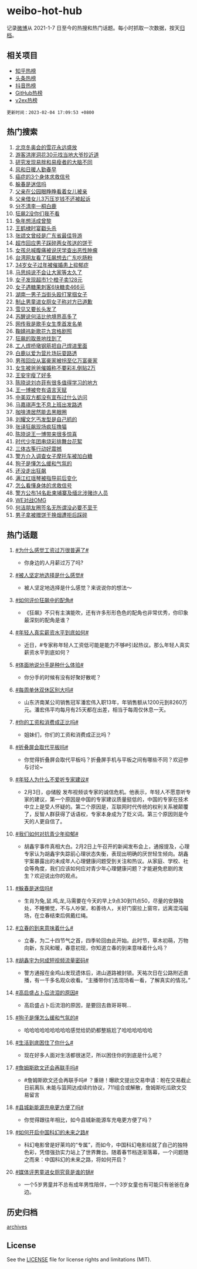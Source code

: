 # weibo-hot-hub

记录[微博](https://www.weibo.com)从 2021-1-7 日至今的热搜和热门话题。每小时抓取一次数据，按天[归档](archives)。

## 相关项目

- [知乎热榜](https://github.com/lonnyzhang423/zhihu-hot-hub)
- [头条热榜](https://github.com/lonnyzhang423/toutiao-hot-hub)
- [抖音热榜](https://github.com/lonnyzhang423/douyin-hot-hub)
- [GitHub热榜](https://github.com/lonnyzhang423/github-hot-hub)
- [v2ex热榜](https://github.com/lonnyzhang423/v2ex-hot-hub)


`更新时间：2023-02-04 17:09:53 +0800`

## 热门搜索

1. [北京冬奥会的雪花永远盛放](https://m.weibo.cn/search?containerid=100103type%3D1%26t%3D10%26q%3D%23%E5%8C%97%E4%BA%AC%E5%86%AC%E5%A5%A5%E4%BC%9A%E7%9A%84%E9%9B%AA%E8%8A%B1%E6%B0%B8%E8%BF%9C%E7%9B%9B%E6%94%BE%23&stream_entry_id=51&isnewpage=1&extparam=seat%3D1%26stream_entry_id%3D51%26dgr%3D0%26c_type%3D51%26pos%3D0%26filter_type%3Drealtimehot%26cate%3D10103%26display_time%3D1675501792%26pre_seqid%3D1675501792965023869208&luicode=10000011&lfid=106003type%253D25%2526t%253D3%2526disable_hot%253D1%2526filter_type%253Drealtimehot)
1. [游客洪崖洞花30元找当地大爷抄近道](https://m.weibo.cn/search?containerid=100103type%3D1%26t%3D10%26q%3D%23%E6%B8%B8%E5%AE%A2%E6%B4%AA%E5%B4%96%E6%B4%9E%E8%8A%B130%E5%85%83%E6%89%BE%E5%BD%93%E5%9C%B0%E5%A4%A7%E7%88%B7%E6%8A%84%E8%BF%91%E9%81%93%23&stream_entry_id=31&isnewpage=1&extparam=seat%3D1%26dgr%3D0%26stream_entry_id%3D31%26realpos%3D1%26filter_type%3Drealtimehot%26q%3D%2523%25E6%25B8%25B8%25E5%25AE%25A2%25E6%25B4%25AA%25E5%25B4%2596%25E6%25B4%259E%25E8%258A%25B130%25E5%2585%2583%25E6%2589%25BE%25E5%25BD%2593%25E5%259C%25B0%25E5%25A4%25A7%25E7%2588%25B7%25E6%258A%2584%25E8%25BF%2591%25E9%2581%2593%2523%26band_rank%3D1%26pos%3D0%26flag%3D2%26c_type%3D31%26lcate%3D5001%26cate%3D5001%26display_time%3D1675501792%26pre_seqid%3D1675501792965023869208&luicode=10000011&lfid=106003type%253D25%2526t%253D3%2526disable_hot%253D1%2526filter_type%253Drealtimehot)
1. [研究发现易胖和易瘦者的大脑不同](https://m.weibo.cn/search?containerid=100103type%3D1%26t%3D10%26q%3D%23%E7%A0%94%E7%A9%B6%E5%8F%91%E7%8E%B0%E6%98%93%E8%83%96%E5%92%8C%E6%98%93%E7%98%A6%E8%80%85%E7%9A%84%E5%A4%A7%E8%84%91%E4%B8%8D%E5%90%8C%23&stream_entry_id=31&isnewpage=1&extparam=seat%3D1%26dgr%3D0%26stream_entry_id%3D31%26realpos%3D2%26filter_type%3Drealtimehot%26q%3D%2523%25E7%25A0%2594%25E7%25A9%25B6%25E5%258F%2591%25E7%258E%25B0%25E6%2598%2593%25E8%2583%2596%25E5%2592%258C%25E6%2598%2593%25E7%2598%25A6%25E8%2580%2585%25E7%259A%2584%25E5%25A4%25A7%25E8%2584%2591%25E4%25B8%258D%25E5%2590%258C%2523%26band_rank%3D2%26pos%3D1%26flag%3D1%26c_type%3D31%26lcate%3D5001%26cate%3D5001%26display_time%3D1675501792%26pre_seqid%3D1675501792965023869208&luicode=10000011&lfid=106003type%253D25%2526t%253D3%2526disable_hot%253D1%2526filter_type%253Drealtimehot)
1. [风和日暖人勤春早](https://m.weibo.cn/search?containerid=100103type%3D1%26t%3D10%26q%3D%23%E9%A3%8E%E5%92%8C%E6%97%A5%E6%9A%96%E4%BA%BA%E5%8B%A4%E6%98%A5%E6%97%A9%23&stream_entry_id=31&isnewpage=1&extparam=seat%3D1%26dgr%3D0%26stream_entry_id%3D31%26realpos%3D3%26filter_type%3Drealtimehot%26q%3D%2523%25E9%25A3%258E%25E5%2592%258C%25E6%2597%25A5%25E6%259A%2596%25E4%25BA%25BA%25E5%258B%25A4%25E6%2598%25A5%25E6%2597%25A9%2523%26band_rank%3D3%26pos%3D2%26flag%3D0%26c_type%3D31%26lcate%3D5001%26cate%3D5001%26display_time%3D1675501792%26pre_seqid%3D1675501792965023869208&luicode=10000011&lfid=106003type%253D25%2526t%253D3%2526disable_hot%253D1%2526filter_type%253Drealtimehot)
1. [癌症的3个身体求救信号](https://m.weibo.cn/search?containerid=100103type%3D1%26t%3D10%26q%3D%23%E7%99%8C%E7%97%87%E7%9A%843%E4%B8%AA%E8%BA%AB%E4%BD%93%E6%B1%82%E6%95%91%E4%BF%A1%E5%8F%B7%23&stream_entry_id=31&isnewpage=1&extparam=seat%3D1%26dgr%3D0%26stream_entry_id%3D31%26realpos%3D4%26filter_type%3Drealtimehot%26q%3D%2523%25E7%2599%258C%25E7%2597%2587%25E7%259A%25843%25E4%25B8%25AA%25E8%25BA%25AB%25E4%25BD%2593%25E6%25B1%2582%25E6%2595%2591%25E4%25BF%25A1%25E5%258F%25B7%2523%26band_rank%3D4%26pos%3D3%26flag%3D2%26c_type%3D31%26lcate%3D5001%26cate%3D5001%26display_time%3D1675501792%26pre_seqid%3D1675501792965023869208&luicode=10000011&lfid=106003type%253D25%2526t%253D3%2526disable_hot%253D1%2526filter_type%253Drealtimehot)
1. [躲春是迷信吗](https://m.weibo.cn/search?containerid=100103type%3D1%26t%3D10%26q%3D%23%E8%BA%B2%E6%98%A5%E6%98%AF%E8%BF%B7%E4%BF%A1%E5%90%97%23&stream_entry_id=31&isnewpage=1&extparam=seat%3D1%26dgr%3D0%26stream_entry_id%3D31%26realpos%3D5%26filter_type%3Drealtimehot%26q%3D%2523%25E8%25BA%25B2%25E6%2598%25A5%25E6%2598%25AF%25E8%25BF%25B7%25E4%25BF%25A1%25E5%2590%2597%2523%26band_rank%3D5%26pos%3D4%26flag%3D16%26c_type%3D31%26lcate%3D5001%26cate%3D5001%26display_time%3D1675501792%26pre_seqid%3D1675501792965023869208&luicode=10000011&lfid=106003type%253D25%2526t%253D3%2526disable_hot%253D1%2526filter_type%253Drealtimehot)
1. [父亲在公园眼睁睁看着女儿被亲](https://m.weibo.cn/search?containerid=100103type%3D1%26t%3D10%26q%3D%23%E7%88%B6%E4%BA%B2%E5%9C%A8%E5%85%AC%E5%9B%AD%E7%9C%BC%E7%9D%81%E7%9D%81%E7%9C%8B%E7%9D%80%E5%A5%B3%E5%84%BF%E8%A2%AB%E4%BA%B2%23&stream_entry_id=31&isnewpage=1&extparam=seat%3D1%26dgr%3D0%26stream_entry_id%3D31%26realpos%3D6%26filter_type%3Drealtimehot%26q%3D%2523%25E7%2588%25B6%25E4%25BA%25B2%25E5%259C%25A8%25E5%2585%25AC%25E5%259B%25AD%25E7%259C%25BC%25E7%259D%2581%25E7%259D%2581%25E7%259C%258B%25E7%259D%2580%25E5%25A5%25B3%25E5%2584%25BF%25E8%25A2%25AB%25E4%25BA%25B2%2523%26band_rank%3D6%26pos%3D5%26flag%3D0%26c_type%3D31%26lcate%3D5001%26cate%3D5001%26display_time%3D1675501792%26pre_seqid%3D1675501792965023869208&luicode=10000011&lfid=106003type%253D25%2526t%253D3%2526disable_hot%253D1%2526filter_type%253Drealtimehot)
1. [父亲借女儿3万压岁钱不还被起诉](https://m.weibo.cn/search?containerid=100103type%3D1%26t%3D10%26q%3D%23%E7%88%B6%E4%BA%B2%E5%80%9F%E5%A5%B3%E5%84%BF3%E4%B8%87%E5%8E%8B%E5%B2%81%E9%92%B1%E4%B8%8D%E8%BF%98%E8%A2%AB%E8%B5%B7%E8%AF%89%23&stream_entry_id=31&isnewpage=1&extparam=seat%3D1%26dgr%3D0%26stream_entry_id%3D31%26realpos%3D7%26filter_type%3Drealtimehot%26q%3D%2523%25E7%2588%25B6%25E4%25BA%25B2%25E5%2580%259F%25E5%25A5%25B3%25E5%2584%25BF3%25E4%25B8%2587%25E5%258E%258B%25E5%25B2%2581%25E9%2592%25B1%25E4%25B8%258D%25E8%25BF%2598%25E8%25A2%25AB%25E8%25B5%25B7%25E8%25AF%2589%2523%26band_rank%3D7%26pos%3D6%26flag%3D0%26c_type%3D31%26lcate%3D5001%26cate%3D5001%26display_time%3D1675501792%26pre_seqid%3D1675501792965023869208&luicode=10000011&lfid=106003type%253D25%2526t%253D3%2526disable_hot%253D1%2526filter_type%253Drealtimehot)
1. [分不清李一桐白鹿](https://m.weibo.cn/search?containerid=100103type%3D1%26t%3D10%26q%3D%23%E5%88%86%E4%B8%8D%E6%B8%85%E6%9D%8E%E4%B8%80%E6%A1%90%E7%99%BD%E9%B9%BF%23&stream_entry_id=31&isnewpage=1&extparam=seat%3D1%26dgr%3D0%26stream_entry_id%3D31%26realpos%3D8%26filter_type%3Drealtimehot%26q%3D%2523%25E5%2588%2586%25E4%25B8%258D%25E6%25B8%2585%25E6%259D%258E%25E4%25B8%2580%25E6%25A1%2590%25E7%2599%25BD%25E9%25B9%25BF%2523%26band_rank%3D8%26pos%3D7%26flag%3D0%26c_type%3D31%26lcate%3D5001%26cate%3D5001%26display_time%3D1675501792%26pre_seqid%3D1675501792965023869208&luicode=10000011&lfid=106003type%253D25%2526t%253D3%2526disable_hot%253D1%2526filter_type%253Drealtimehot)
1. [狂飙2没你们我不看](https://m.weibo.cn/search?containerid=100103type%3D1%26t%3D10%26q%3D%23%E7%8B%82%E9%A3%992%E6%B2%A1%E4%BD%A0%E4%BB%AC%E6%88%91%E4%B8%8D%E7%9C%8B%23&stream_entry_id=31&isnewpage=1&extparam=seat%3D1%26dgr%3D0%26stream_entry_id%3D31%26realpos%3D9%26filter_type%3Drealtimehot%26q%3D%2523%25E7%258B%2582%25E9%25A3%25992%25E6%25B2%25A1%25E4%25BD%25A0%25E4%25BB%25AC%25E6%2588%2591%25E4%25B8%258D%25E7%259C%258B%2523%26band_rank%3D9%26pos%3D8%26flag%3D0%26c_type%3D31%26lcate%3D5001%26cate%3D5001%26display_time%3D1675501792%26pre_seqid%3D1675501792965023869208&luicode=10000011&lfid=106003type%253D25%2526t%253D3%2526disable_hot%253D1%2526filter_type%253Drealtimehot)
1. [兔年想活成曾黎](https://m.weibo.cn/search?containerid=100103type%3D1%26t%3D10%26q%3D%23%E5%85%94%E5%B9%B4%E6%83%B3%E6%B4%BB%E6%88%90%E6%9B%BE%E9%BB%8E%23&stream_entry_id=31&isnewpage=1&extparam=seat%3D1%26dgr%3D0%26stream_entry_id%3D31%26realpos%3D10%26filter_type%3Drealtimehot%26q%3D%2523%25E5%2585%2594%25E5%25B9%25B4%25E6%2583%25B3%25E6%25B4%25BB%25E6%2588%2590%25E6%259B%25BE%25E9%25BB%258E%2523%26band_rank%3D10%26pos%3D9%26flag%3D1%26c_type%3D31%26lcate%3D5001%26cate%3D5001%26display_time%3D1675501792%26pre_seqid%3D1675501792965023869208&luicode=10000011&lfid=106003type%253D25%2526t%253D3%2526disable_hot%253D1%2526filter_type%253Drealtimehot)
1. [王鹤棣时宴戳头杀](https://m.weibo.cn/search?containerid=100103type%3D1%26t%3D10%26q%3D%23%E7%8E%8B%E9%B9%A4%E6%A3%A3%E6%97%B6%E5%AE%B4%E6%88%B3%E5%A4%B4%E6%9D%80%23&stream_entry_id=31&isnewpage=1&extparam=seat%3D1%26dgr%3D0%26stream_entry_id%3D31%26realpos%3D11%26filter_type%3Drealtimehot%26q%3D%2523%25E7%258E%258B%25E9%25B9%25A4%25E6%25A3%25A3%25E6%2597%25B6%25E5%25AE%25B4%25E6%2588%25B3%25E5%25A4%25B4%25E6%259D%2580%2523%26band_rank%3D11%26pos%3D10%26flag%3D1%26c_type%3D31%26lcate%3D5001%26cate%3D5001%26display_time%3D1675501792%26pre_seqid%3D1675501792965023869208&luicode=10000011&lfid=106003type%253D25%2526t%253D3%2526disable_hot%253D1%2526filter_type%253Drealtimehot)
1. [张颂文曾经是广东省最佳导游](https://m.weibo.cn/search?containerid=100103type%3D1%26t%3D10%26q%3D%23%E5%BC%A0%E9%A2%82%E6%96%87%E6%9B%BE%E7%BB%8F%E6%98%AF%E5%B9%BF%E4%B8%9C%E7%9C%81%E6%9C%80%E4%BD%B3%E5%AF%BC%E6%B8%B8%23&stream_entry_id=31&isnewpage=1&extparam=seat%3D1%26dgr%3D0%26stream_entry_id%3D31%26realpos%3D12%26filter_type%3Drealtimehot%26q%3D%2523%25E5%25BC%25A0%25E9%25A2%2582%25E6%2596%2587%25E6%259B%25BE%25E7%25BB%258F%25E6%2598%25AF%25E5%25B9%25BF%25E4%25B8%259C%25E7%259C%2581%25E6%259C%2580%25E4%25BD%25B3%25E5%25AF%25BC%25E6%25B8%25B8%2523%26band_rank%3D12%26pos%3D11%26flag%3D0%26c_type%3D31%26lcate%3D5001%26cate%3D5001%26display_time%3D1675501792%26pre_seqid%3D1675501792965023869208&luicode=10000011&lfid=106003type%253D25%2526t%253D3%2526disable_hot%253D1%2526filter_type%253Drealtimehot)
1. [超市回应男子踩碎两女孩送的饼干](https://m.weibo.cn/search?containerid=100103type%3D1%26t%3D10%26q%3D%23%E8%B6%85%E5%B8%82%E5%9B%9E%E5%BA%94%E7%94%B7%E5%AD%90%E8%B8%A9%E7%A2%8E%E4%B8%A4%E5%A5%B3%E5%AD%A9%E9%80%81%E7%9A%84%E9%A5%BC%E5%B9%B2%23&stream_entry_id=31&isnewpage=1&extparam=seat%3D1%26dgr%3D0%26stream_entry_id%3D31%26realpos%3D13%26filter_type%3Drealtimehot%26q%3D%2523%25E8%25B6%2585%25E5%25B8%2582%25E5%259B%259E%25E5%25BA%2594%25E7%2594%25B7%25E5%25AD%2590%25E8%25B8%25A9%25E7%25A2%258E%25E4%25B8%25A4%25E5%25A5%25B3%25E5%25AD%25A9%25E9%2580%2581%25E7%259A%2584%25E9%25A5%25BC%25E5%25B9%25B2%2523%26band_rank%3D13%26pos%3D12%26flag%3D1%26c_type%3D31%26lcate%3D5001%26cate%3D5001%26display_time%3D1675501792%26pre_seqid%3D1675501792965023869208&luicode=10000011&lfid=106003type%253D25%2526t%253D3%2526disable_hot%253D1%2526filter_type%253Drealtimehot)
1. [女孩总喊腹痛被说厌学查出恶性肿瘤](https://m.weibo.cn/search?containerid=100103type%3D1%26t%3D10%26q%3D%23%E5%A5%B3%E5%AD%A9%E6%80%BB%E5%96%8A%E8%85%B9%E7%97%9B%E8%A2%AB%E8%AF%B4%E5%8E%8C%E5%AD%A6%E6%9F%A5%E5%87%BA%E6%81%B6%E6%80%A7%E8%82%BF%E7%98%A4%23&stream_entry_id=31&isnewpage=1&extparam=seat%3D1%26dgr%3D0%26stream_entry_id%3D31%26realpos%3D14%26filter_type%3Drealtimehot%26q%3D%2523%25E5%25A5%25B3%25E5%25AD%25A9%25E6%2580%25BB%25E5%2596%258A%25E8%2585%25B9%25E7%2597%259B%25E8%25A2%25AB%25E8%25AF%25B4%25E5%258E%258C%25E5%25AD%25A6%25E6%259F%25A5%25E5%2587%25BA%25E6%2581%25B6%25E6%2580%25A7%25E8%2582%25BF%25E7%2598%25A4%2523%26band_rank%3D14%26pos%3D13%26flag%3D0%26c_type%3D31%26lcate%3D5001%26cate%3D5001%26display_time%3D1675501792%26pre_seqid%3D1675501792965023869208&luicode=10000011&lfid=106003type%253D25%2526t%253D3%2526disable_hot%253D1%2526filter_type%253Drealtimehot)
1. [台湾网友看了狂飙想去广东吃肠粉](https://m.weibo.cn/search?containerid=100103type%3D1%26t%3D10%26q%3D%23%E5%8F%B0%E6%B9%BE%E7%BD%91%E5%8F%8B%E7%9C%8B%E4%BA%86%E7%8B%82%E9%A3%99%E6%83%B3%E5%8E%BB%E5%B9%BF%E4%B8%9C%E5%90%83%E8%82%A0%E7%B2%89%23&stream_entry_id=31&isnewpage=1&extparam=seat%3D1%26dgr%3D0%26stream_entry_id%3D31%26realpos%3D15%26filter_type%3Drealtimehot%26q%3D%2523%25E5%258F%25B0%25E6%25B9%25BE%25E7%25BD%2591%25E5%258F%258B%25E7%259C%258B%25E4%25BA%2586%25E7%258B%2582%25E9%25A3%2599%25E6%2583%25B3%25E5%258E%25BB%25E5%25B9%25BF%25E4%25B8%259C%25E5%2590%2583%25E8%2582%25A0%25E7%25B2%2589%2523%26band_rank%3D15%26pos%3D14%26flag%3D0%26c_type%3D31%26lcate%3D5001%26cate%3D5001%26display_time%3D1675501792%26pre_seqid%3D1675501792965023869208&luicode=10000011&lfid=106003type%253D25%2526t%253D3%2526disable_hot%253D1%2526filter_type%253Drealtimehot)
1. [34岁女子过年被催婚患上抑郁症](https://m.weibo.cn/search?containerid=100103type%3D1%26t%3D10%26q%3D%2334%E5%B2%81%E5%A5%B3%E5%AD%90%E8%BF%87%E5%B9%B4%E8%A2%AB%E5%82%AC%E5%A9%9A%E6%82%A3%E4%B8%8A%E6%8A%91%E9%83%81%E7%97%87%23&stream_entry_id=31&isnewpage=1&extparam=seat%3D1%26dgr%3D0%26stream_entry_id%3D31%26realpos%3D16%26filter_type%3Drealtimehot%26q%3D%252334%25E5%25B2%2581%25E5%25A5%25B3%25E5%25AD%2590%25E8%25BF%2587%25E5%25B9%25B4%25E8%25A2%25AB%25E5%2582%25AC%25E5%25A9%259A%25E6%2582%25A3%25E4%25B8%258A%25E6%258A%2591%25E9%2583%2581%25E7%2597%2587%2523%26band_rank%3D16%26pos%3D15%26flag%3D0%26c_type%3D31%26lcate%3D5001%26cate%3D5001%26display_time%3D1675501792%26pre_seqid%3D1675501792965023869208&luicode=10000011&lfid=106003type%253D25%2526t%253D3%2526disable_hot%253D1%2526filter_type%253Drealtimehot)
1. [马思纯说不会让大家等太久了](https://m.weibo.cn/search?containerid=100103type%3D1%26t%3D10%26q%3D%23%E9%A9%AC%E6%80%9D%E7%BA%AF%E8%AF%B4%E4%B8%8D%E4%BC%9A%E8%AE%A9%E5%A4%A7%E5%AE%B6%E7%AD%89%E5%A4%AA%E4%B9%85%E4%BA%86%23&stream_entry_id=31&isnewpage=1&extparam=seat%3D1%26dgr%3D0%26stream_entry_id%3D31%26realpos%3D17%26filter_type%3Drealtimehot%26q%3D%2523%25E9%25A9%25AC%25E6%2580%259D%25E7%25BA%25AF%25E8%25AF%25B4%25E4%25B8%258D%25E4%25BC%259A%25E8%25AE%25A9%25E5%25A4%25A7%25E5%25AE%25B6%25E7%25AD%2589%25E5%25A4%25AA%25E4%25B9%2585%25E4%25BA%2586%2523%26band_rank%3D17%26pos%3D16%26flag%3D0%26c_type%3D31%26lcate%3D5001%26cate%3D5001%26display_time%3D1675501792%26pre_seqid%3D1675501792965023869208&luicode=10000011&lfid=106003type%253D25%2526t%253D3%2526disable_hot%253D1%2526filter_type%253Drealtimehot)
1. [女子发现超市1个橙子卖128元](https://m.weibo.cn/search?containerid=100103type%3D1%26t%3D10%26q%3D%23%E5%A5%B3%E5%AD%90%E5%8F%91%E7%8E%B0%E8%B6%85%E5%B8%821%E4%B8%AA%E6%A9%99%E5%AD%90%E5%8D%96128%E5%85%83%23&stream_entry_id=31&isnewpage=1&extparam=seat%3D1%26dgr%3D0%26stream_entry_id%3D31%26realpos%3D18%26filter_type%3Drealtimehot%26q%3D%2523%25E5%25A5%25B3%25E5%25AD%2590%25E5%258F%2591%25E7%258E%25B0%25E8%25B6%2585%25E5%25B8%25821%25E4%25B8%25AA%25E6%25A9%2599%25E5%25AD%2590%25E5%258D%2596128%25E5%2585%2583%2523%26band_rank%3D18%26pos%3D17%26flag%3D1%26c_type%3D31%26lcate%3D5001%26cate%3D5001%26display_time%3D1675501792%26pre_seqid%3D1675501792965023869208&luicode=10000011&lfid=106003type%253D25%2526t%253D3%2526disable_hot%253D1%2526filter_type%253Drealtimehot)
1. [女子遇糖果刺客6块糖卖466元](https://m.weibo.cn/search?containerid=100103type%3D1%26t%3D10%26q%3D%23%E5%A5%B3%E5%AD%90%E9%81%87%E7%B3%96%E6%9E%9C%E5%88%BA%E5%AE%A26%E5%9D%97%E7%B3%96%E5%8D%96466%E5%85%83%23&stream_entry_id=31&isnewpage=1&extparam=seat%3D1%26dgr%3D0%26stream_entry_id%3D31%26realpos%3D19%26filter_type%3Drealtimehot%26q%3D%2523%25E5%25A5%25B3%25E5%25AD%2590%25E9%2581%2587%25E7%25B3%2596%25E6%259E%259C%25E5%2588%25BA%25E5%25AE%25A26%25E5%259D%2597%25E7%25B3%2596%25E5%258D%2596466%25E5%2585%2583%2523%26band_rank%3D19%26pos%3D18%26flag%3D0%26c_type%3D31%26lcate%3D5001%26cate%3D5001%26display_time%3D1675501792%26pre_seqid%3D1675501792965023869208&luicode=10000011&lfid=106003type%253D25%2526t%253D3%2526disable_hot%253D1%2526filter_type%253Drealtimehot)
1. [湖南一男子当街头殴打掌掴女子](https://m.weibo.cn/search?containerid=100103type%3D1%26t%3D10%26q%3D%23%E6%B9%96%E5%8D%97%E4%B8%80%E7%94%B7%E5%AD%90%E5%BD%93%E8%A1%97%E5%A4%B4%E6%AE%B4%E6%89%93%E6%8E%8C%E6%8E%B4%E5%A5%B3%E5%AD%90%23&stream_entry_id=31&isnewpage=1&extparam=seat%3D1%26dgr%3D0%26stream_entry_id%3D31%26realpos%3D20%26filter_type%3Drealtimehot%26q%3D%2523%25E6%25B9%2596%25E5%258D%2597%25E4%25B8%2580%25E7%2594%25B7%25E5%25AD%2590%25E5%25BD%2593%25E8%25A1%2597%25E5%25A4%25B4%25E6%25AE%25B4%25E6%2589%2593%25E6%258E%258C%25E6%258E%25B4%25E5%25A5%25B3%25E5%25AD%2590%2523%26band_rank%3D20%26pos%3D19%26flag%3D1%26c_type%3D31%26lcate%3D5001%26cate%3D5001%26display_time%3D1675501792%26pre_seqid%3D1675501792965023869208&luicode=10000011&lfid=106003type%253D25%2526t%253D3%2526disable_hot%253D1%2526filter_type%253Drealtimehot)
1. [制止男童进女厕女子称对方已道歉](https://m.weibo.cn/search?containerid=100103type%3D1%26t%3D10%26q%3D%23%E5%88%B6%E6%AD%A2%E7%94%B7%E7%AB%A5%E8%BF%9B%E5%A5%B3%E5%8E%95%E5%A5%B3%E5%AD%90%E7%A7%B0%E5%AF%B9%E6%96%B9%E5%B7%B2%E9%81%93%E6%AD%89%23&stream_entry_id=31&isnewpage=1&extparam=seat%3D1%26dgr%3D0%26stream_entry_id%3D31%26realpos%3D21%26filter_type%3Drealtimehot%26q%3D%2523%25E5%2588%25B6%25E6%25AD%25A2%25E7%2594%25B7%25E7%25AB%25A5%25E8%25BF%259B%25E5%25A5%25B3%25E5%258E%2595%25E5%25A5%25B3%25E5%25AD%2590%25E7%25A7%25B0%25E5%25AF%25B9%25E6%2596%25B9%25E5%25B7%25B2%25E9%2581%2593%25E6%25AD%2589%2523%26band_rank%3D21%26pos%3D20%26flag%3D1%26c_type%3D31%26lcate%3D5001%26cate%3D5001%26display_time%3D1675501792%26pre_seqid%3D1675501792965023869208&luicode=10000011&lfid=106003type%253D25%2526t%253D3%2526disable_hot%253D1%2526filter_type%253Drealtimehot)
1. [雪见又要长头发了](https://m.weibo.cn/search?containerid=100103type%3D1%26t%3D10%26q%3D%23%E9%9B%AA%E8%A7%81%E5%8F%88%E8%A6%81%E9%95%BF%E5%A4%B4%E5%8F%91%E4%BA%86%23&stream_entry_id=31&isnewpage=1&extparam=seat%3D1%26dgr%3D0%26stream_entry_id%3D31%26realpos%3D22%26filter_type%3Drealtimehot%26q%3D%2523%25E9%259B%25AA%25E8%25A7%2581%25E5%258F%2588%25E8%25A6%2581%25E9%2595%25BF%25E5%25A4%25B4%25E5%258F%2591%25E4%25BA%2586%2523%26band_rank%3D22%26pos%3D21%26flag%3D0%26c_type%3D31%26lcate%3D5001%26cate%3D5001%26display_time%3D1675501792%26pre_seqid%3D1675501792965023869208&luicode=10000011&lfid=106003type%253D25%2526t%253D3%2526disable_hot%253D1%2526filter_type%253Drealtimehot)
1. [苏醒说何洁比他境界高多了](https://m.weibo.cn/search?containerid=100103type%3D1%26t%3D10%26q%3D%23%E8%8B%8F%E9%86%92%E8%AF%B4%E4%BD%95%E6%B4%81%E6%AF%94%E4%BB%96%E5%A2%83%E7%95%8C%E9%AB%98%E5%A4%9A%E4%BA%86%23&stream_entry_id=31&isnewpage=1&extparam=seat%3D1%26dgr%3D0%26stream_entry_id%3D31%26realpos%3D23%26filter_type%3Drealtimehot%26q%3D%2523%25E8%258B%258F%25E9%2586%2592%25E8%25AF%25B4%25E4%25BD%2595%25E6%25B4%2581%25E6%25AF%2594%25E4%25BB%2596%25E5%25A2%2583%25E7%2595%258C%25E9%25AB%2598%25E5%25A4%259A%25E4%25BA%2586%2523%26band_rank%3D23%26pos%3D22%26flag%3D0%26c_type%3D31%26lcate%3D5001%26cate%3D5001%26display_time%3D1675501792%26pre_seqid%3D1675501792965023869208&luicode=10000011&lfid=106003type%253D25%2526t%253D3%2526disable_hot%253D1%2526filter_type%253Drealtimehot)
1. [网传我是歌手女生季首发名单](https://m.weibo.cn/search?containerid=100103type%3D1%26t%3D10%26q%3D%23%E7%BD%91%E4%BC%A0%E6%88%91%E6%98%AF%E6%AD%8C%E6%89%8B%E5%A5%B3%E7%94%9F%E5%AD%A3%E9%A6%96%E5%8F%91%E5%90%8D%E5%8D%95%23&stream_entry_id=31&isnewpage=1&extparam=seat%3D1%26dgr%3D0%26stream_entry_id%3D31%26realpos%3D24%26filter_type%3Drealtimehot%26q%3D%2523%25E7%25BD%2591%25E4%25BC%25A0%25E6%2588%2591%25E6%2598%25AF%25E6%25AD%258C%25E6%2589%258B%25E5%25A5%25B3%25E7%2594%259F%25E5%25AD%25A3%25E9%25A6%2596%25E5%258F%2591%25E5%2590%258D%25E5%258D%2595%2523%26band_rank%3D24%26pos%3D23%26flag%3D0%26c_type%3D31%26lcate%3D5001%26cate%3D5001%26display_time%3D1675501792%26pre_seqid%3D1675501792965023869208&luicode=10000011&lfid=106003type%253D25%2526t%253D3%2526disable_hot%253D1%2526filter_type%253Drealtimehot)
1. [鞠婧祎新歌花九宫格剧照](https://m.weibo.cn/search?containerid=100103type%3D1%26t%3D10%26q%3D%23%E9%9E%A0%E5%A9%A7%E7%A5%8E%E6%96%B0%E6%AD%8C%E8%8A%B1%E4%B9%9D%E5%AE%AB%E6%A0%BC%E5%89%A7%E7%85%A7%23&stream_entry_id=31&isnewpage=1&extparam=seat%3D1%26dgr%3D0%26stream_entry_id%3D31%26realpos%3D25%26filter_type%3Drealtimehot%26q%3D%2523%25E9%259E%25A0%25E5%25A9%25A7%25E7%25A5%258E%25E6%2596%25B0%25E6%25AD%258C%25E8%258A%25B1%25E4%25B9%259D%25E5%25AE%25AB%25E6%25A0%25BC%25E5%2589%25A7%25E7%2585%25A7%2523%26band_rank%3D25%26pos%3D24%26flag%3D1%26c_type%3D31%26lcate%3D5001%26cate%3D5001%26display_time%3D1675501792%26pre_seqid%3D1675501792965023869208&luicode=10000011&lfid=106003type%253D25%2526t%253D3%2526disable_hot%253D1%2526filter_type%253Drealtimehot)
1. [狂飙的取景地找到了](https://m.weibo.cn/search?containerid=100103type%3D1%26t%3D10%26q%3D%23%E7%8B%82%E9%A3%99%E7%9A%84%E5%8F%96%E6%99%AF%E5%9C%B0%E6%89%BE%E5%88%B0%E4%BA%86%23&stream_entry_id=31&isnewpage=1&extparam=seat%3D1%26dgr%3D0%26stream_entry_id%3D31%26realpos%3D26%26filter_type%3Drealtimehot%26q%3D%2523%25E7%258B%2582%25E9%25A3%2599%25E7%259A%2584%25E5%258F%2596%25E6%2599%25AF%25E5%259C%25B0%25E6%2589%25BE%25E5%2588%25B0%25E4%25BA%2586%2523%26band_rank%3D26%26pos%3D25%26flag%3D1%26c_type%3D31%26lcate%3D5001%26cate%3D5001%26display_time%3D1675501792%26pre_seqid%3D1675501792965023869208&luicode=10000011&lfid=106003type%253D25%2526t%253D3%2526disable_hot%253D1%2526filter_type%253Drealtimehot)
1. [工人焊桥墩钢筋把自己焊进里面](https://m.weibo.cn/search?containerid=100103type%3D1%26t%3D10%26q%3D%23%E5%B7%A5%E4%BA%BA%E7%84%8A%E6%A1%A5%E5%A2%A9%E9%92%A2%E7%AD%8B%E6%8A%8A%E8%87%AA%E5%B7%B1%E7%84%8A%E8%BF%9B%E9%87%8C%E9%9D%A2%23&stream_entry_id=31&isnewpage=1&extparam=seat%3D1%26dgr%3D0%26stream_entry_id%3D31%26realpos%3D27%26filter_type%3Drealtimehot%26q%3D%2523%25E5%25B7%25A5%25E4%25BA%25BA%25E7%2584%258A%25E6%25A1%25A5%25E5%25A2%25A9%25E9%2592%25A2%25E7%25AD%258B%25E6%258A%258A%25E8%2587%25AA%25E5%25B7%25B1%25E7%2584%258A%25E8%25BF%259B%25E9%2587%258C%25E9%259D%25A2%2523%26band_rank%3D27%26pos%3D26%26flag%3D0%26c_type%3D31%26lcate%3D5001%26cate%3D5001%26display_time%3D1675501792%26pre_seqid%3D1675501792965023869208&luicode=10000011&lfid=106003type%253D25%2526t%253D3%2526disable_hot%253D1%2526filter_type%253Drealtimehot)
1. [白鹿以爱为营片场玩耍路透](https://m.weibo.cn/search?containerid=100103type%3D1%26t%3D10%26q%3D%23%E7%99%BD%E9%B9%BF%E4%BB%A5%E7%88%B1%E4%B8%BA%E8%90%A5%E7%89%87%E5%9C%BA%E7%8E%A9%E8%80%8D%E8%B7%AF%E9%80%8F%23&stream_entry_id=31&isnewpage=1&extparam=seat%3D1%26dgr%3D0%26stream_entry_id%3D31%26realpos%3D28%26filter_type%3Drealtimehot%26q%3D%2523%25E7%2599%25BD%25E9%25B9%25BF%25E4%25BB%25A5%25E7%2588%25B1%25E4%25B8%25BA%25E8%2590%25A5%25E7%2589%2587%25E5%259C%25BA%25E7%258E%25A9%25E8%2580%258D%25E8%25B7%25AF%25E9%2580%258F%2523%26band_rank%3D28%26pos%3D27%26flag%3D1%26c_type%3D31%26lcate%3D5001%26cate%3D5001%26display_time%3D1675501792%26pre_seqid%3D1675501792965023869208&luicode=10000011&lfid=106003type%253D25%2526t%253D3%2526disable_hot%253D1%2526filter_type%253Drealtimehot)
1. [男孩回应从富豪家被拐至亿万富豪家](https://m.weibo.cn/search?containerid=100103type%3D1%26t%3D10%26q%3D%23%E7%94%B7%E5%AD%A9%E5%9B%9E%E5%BA%94%E4%BB%8E%E5%AF%8C%E8%B1%AA%E5%AE%B6%E8%A2%AB%E6%8B%90%E8%87%B3%E4%BA%BF%E4%B8%87%E5%AF%8C%E8%B1%AA%E5%AE%B6%23&stream_entry_id=31&isnewpage=1&extparam=seat%3D1%26dgr%3D0%26stream_entry_id%3D31%26realpos%3D29%26filter_type%3Drealtimehot%26q%3D%2523%25E7%2594%25B7%25E5%25AD%25A9%25E5%259B%259E%25E5%25BA%2594%25E4%25BB%258E%25E5%25AF%258C%25E8%25B1%25AA%25E5%25AE%25B6%25E8%25A2%25AB%25E6%258B%2590%25E8%2587%25B3%25E4%25BA%25BF%25E4%25B8%2587%25E5%25AF%258C%25E8%25B1%25AA%25E5%25AE%25B6%2523%26band_rank%3D29%26pos%3D28%26flag%3D0%26c_type%3D31%26lcate%3D5001%26cate%3D5001%26display_time%3D1675501792%26pre_seqid%3D1675501792965023869208&luicode=10000011&lfid=106003type%253D25%2526t%253D3%2526disable_hot%253D1%2526filter_type%253Drealtimehot)
1. [女生被爸爸催婚称不要彩礼倒贴2万](https://m.weibo.cn/search?containerid=100103type%3D1%26t%3D10%26q%3D%23%E5%A5%B3%E7%94%9F%E8%A2%AB%E7%88%B8%E7%88%B8%E5%82%AC%E5%A9%9A%E7%A7%B0%E4%B8%8D%E8%A6%81%E5%BD%A9%E7%A4%BC%E5%80%92%E8%B4%B42%E4%B8%87%23&stream_entry_id=31&isnewpage=1&extparam=seat%3D1%26dgr%3D0%26stream_entry_id%3D31%26realpos%3D30%26filter_type%3Drealtimehot%26q%3D%2523%25E5%25A5%25B3%25E7%2594%259F%25E8%25A2%25AB%25E7%2588%25B8%25E7%2588%25B8%25E5%2582%25AC%25E5%25A9%259A%25E7%25A7%25B0%25E4%25B8%258D%25E8%25A6%2581%25E5%25BD%25A9%25E7%25A4%25BC%25E5%2580%2592%25E8%25B4%25B42%25E4%25B8%2587%2523%26band_rank%3D30%26pos%3D29%26flag%3D1%26c_type%3D31%26lcate%3D5001%26cate%3D5001%26display_time%3D1675501792%26pre_seqid%3D1675501792965023869208&luicode=10000011&lfid=106003type%253D25%2526t%253D3%2526disable_hot%253D1%2526filter_type%253Drealtimehot)
1. [王安宇瘦了好多](https://m.weibo.cn/search?containerid=100103type%3D1%26t%3D10%26q%3D%23%E7%8E%8B%E5%AE%89%E5%AE%87%E7%98%A6%E4%BA%86%E5%A5%BD%E5%A4%9A%23&stream_entry_id=31&isnewpage=1&extparam=seat%3D1%26dgr%3D0%26stream_entry_id%3D31%26realpos%3D31%26filter_type%3Drealtimehot%26q%3D%2523%25E7%258E%258B%25E5%25AE%2589%25E5%25AE%2587%25E7%2598%25A6%25E4%25BA%2586%25E5%25A5%25BD%25E5%25A4%259A%2523%26band_rank%3D31%26pos%3D30%26flag%3D0%26c_type%3D31%26lcate%3D5001%26cate%3D5001%26display_time%3D1675501792%26pre_seqid%3D1675501792965023869208&luicode=10000011&lfid=106003type%253D25%2526t%253D3%2526disable_hot%253D1%2526filter_type%253Drealtimehot)
1. [陈晓说刘亦菲有很多值得学习的地方](https://m.weibo.cn/search?containerid=100103type%3D1%26t%3D10%26q%3D%23%E9%99%88%E6%99%93%E8%AF%B4%E5%88%98%E4%BA%A6%E8%8F%B2%E6%9C%89%E5%BE%88%E5%A4%9A%E5%80%BC%E5%BE%97%E5%AD%A6%E4%B9%A0%E7%9A%84%E5%9C%B0%E6%96%B9%23&stream_entry_id=31&isnewpage=1&extparam=seat%3D1%26dgr%3D0%26stream_entry_id%3D31%26realpos%3D32%26filter_type%3Drealtimehot%26q%3D%2523%25E9%2599%2588%25E6%2599%2593%25E8%25AF%25B4%25E5%2588%2598%25E4%25BA%25A6%25E8%258F%25B2%25E6%259C%2589%25E5%25BE%2588%25E5%25A4%259A%25E5%2580%25BC%25E5%25BE%2597%25E5%25AD%25A6%25E4%25B9%25A0%25E7%259A%2584%25E5%259C%25B0%25E6%2596%25B9%2523%26band_rank%3D32%26pos%3D31%26flag%3D0%26c_type%3D31%26lcate%3D5001%26cate%3D5001%26display_time%3D1675501792%26pre_seqid%3D1675501792965023869208&luicode=10000011&lfid=106003type%253D25%2526t%253D3%2526disable_hot%253D1%2526filter_type%253Drealtimehot)
1. [王一博被夸有语言天赋](https://m.weibo.cn/search?containerid=100103type%3D1%26t%3D10%26q%3D%23%E7%8E%8B%E4%B8%80%E5%8D%9A%E8%A2%AB%E5%A4%B8%E6%9C%89%E8%AF%AD%E8%A8%80%E5%A4%A9%E8%B5%8B%23&stream_entry_id=31&isnewpage=1&extparam=seat%3D1%26dgr%3D0%26stream_entry_id%3D31%26realpos%3D33%26filter_type%3Drealtimehot%26q%3D%2523%25E7%258E%258B%25E4%25B8%2580%25E5%258D%259A%25E8%25A2%25AB%25E5%25A4%25B8%25E6%259C%2589%25E8%25AF%25AD%25E8%25A8%2580%25E5%25A4%25A9%25E8%25B5%258B%2523%26band_rank%3D33%26pos%3D32%26flag%3D1%26c_type%3D31%26lcate%3D5001%26cate%3D5001%26display_time%3D1675501792%26pre_seqid%3D1675501792965023869208&luicode=10000011&lfid=106003type%253D25%2526t%253D3%2526disable_hot%253D1%2526filter_type%253Drealtimehot)
1. [中美双方都没有宣布过什么访问](https://m.weibo.cn/search?containerid=100103type%3D1%26t%3D10%26q%3D%23%E4%B8%AD%E7%BE%8E%E5%8F%8C%E6%96%B9%E9%83%BD%E6%B2%A1%E6%9C%89%E5%AE%A3%E5%B8%83%E8%BF%87%E4%BB%80%E4%B9%88%E8%AE%BF%E9%97%AE%23&stream_entry_id=31&isnewpage=1&extparam=seat%3D1%26dgr%3D0%26stream_entry_id%3D31%26realpos%3D34%26filter_type%3Drealtimehot%26q%3D%2523%25E4%25B8%25AD%25E7%25BE%258E%25E5%258F%258C%25E6%2596%25B9%25E9%2583%25BD%25E6%25B2%25A1%25E6%259C%2589%25E5%25AE%25A3%25E5%25B8%2583%25E8%25BF%2587%25E4%25BB%2580%25E4%25B9%2588%25E8%25AE%25BF%25E9%2597%25AE%2523%26band_rank%3D34%26pos%3D33%26flag%3D0%26c_type%3D31%26lcate%3D5001%26cate%3D5001%26display_time%3D1675501792%26pre_seqid%3D1675501792965023869208&luicode=10000011&lfid=106003type%253D25%2526t%253D3%2526disable_hot%253D1%2526filter_type%253Drealtimehot)
1. [马嘉祺声生不息上班出发路透](https://m.weibo.cn/search?containerid=100103type%3D1%26t%3D10%26q%3D%23%E9%A9%AC%E5%98%89%E7%A5%BA%E5%A3%B0%E7%94%9F%E4%B8%8D%E6%81%AF%E4%B8%8A%E7%8F%AD%E5%87%BA%E5%8F%91%E8%B7%AF%E9%80%8F%23&stream_entry_id=31&isnewpage=1&extparam=seat%3D1%26dgr%3D0%26stream_entry_id%3D31%26realpos%3D35%26filter_type%3Drealtimehot%26q%3D%2523%25E9%25A9%25AC%25E5%2598%2589%25E7%25A5%25BA%25E5%25A3%25B0%25E7%2594%259F%25E4%25B8%258D%25E6%2581%25AF%25E4%25B8%258A%25E7%258F%25AD%25E5%2587%25BA%25E5%258F%2591%25E8%25B7%25AF%25E9%2580%258F%2523%26band_rank%3D35%26pos%3D34%26flag%3D0%26c_type%3D31%26lcate%3D5001%26cate%3D5001%26display_time%3D1675501792%26pre_seqid%3D1675501792965023869208&luicode=10000011&lfid=106003type%253D25%2526t%253D3%2526disable_hot%253D1%2526filter_type%253Drealtimehot)
1. [咖啡渣居然能去黑眼圈](https://m.weibo.cn/search?containerid=100103type%3D1%26t%3D10%26q%3D%23%E5%92%96%E5%95%A1%E6%B8%A3%E5%B1%85%E7%84%B6%E8%83%BD%E5%8E%BB%E9%BB%91%E7%9C%BC%E5%9C%88%23&stream_entry_id=31&isnewpage=1&extparam=seat%3D1%26dgr%3D0%26stream_entry_id%3D31%26realpos%3D36%26filter_type%3Drealtimehot%26q%3D%2523%25E5%2592%2596%25E5%2595%25A1%25E6%25B8%25A3%25E5%25B1%2585%25E7%2584%25B6%25E8%2583%25BD%25E5%258E%25BB%25E9%25BB%2591%25E7%259C%25BC%25E5%259C%2588%2523%26band_rank%3D36%26pos%3D35%26flag%3D1%26c_type%3D31%26lcate%3D5001%26cate%3D5001%26display_time%3D1675501792%26pre_seqid%3D1675501792965023869208&luicode=10000011&lfid=106003type%253D25%2526t%253D3%2526disable_hot%253D1%2526filter_type%253Drealtimehot)
1. [刘耀文乞丐发型是自己抓的](https://m.weibo.cn/search?containerid=100103type%3D1%26t%3D10%26q%3D%23%E5%88%98%E8%80%80%E6%96%87%E4%B9%9E%E4%B8%90%E5%8F%91%E5%9E%8B%E6%98%AF%E8%87%AA%E5%B7%B1%E6%8A%93%E7%9A%84%23&stream_entry_id=31&isnewpage=1&extparam=seat%3D1%26dgr%3D0%26stream_entry_id%3D31%26realpos%3D37%26filter_type%3Drealtimehot%26q%3D%2523%25E5%2588%2598%25E8%2580%2580%25E6%2596%2587%25E4%25B9%259E%25E4%25B8%2590%25E5%258F%2591%25E5%259E%258B%25E6%2598%25AF%25E8%2587%25AA%25E5%25B7%25B1%25E6%258A%2593%25E7%259A%2584%2523%26band_rank%3D37%26pos%3D36%26flag%3D0%26c_type%3D31%26lcate%3D5001%26cate%3D5001%26display_time%3D1675501792%26pre_seqid%3D1675501792965023869208&luicode=10000011&lfid=106003type%253D25%2526t%253D3%2526disable_hot%253D1%2526filter_type%253Drealtimehot)
1. [张译狂飙现场疯狂撸猫](https://m.weibo.cn/search?containerid=100103type%3D1%26t%3D10%26q%3D%23%E5%BC%A0%E8%AF%91%E7%8B%82%E9%A3%99%E7%8E%B0%E5%9C%BA%E7%96%AF%E7%8B%82%E6%92%B8%E7%8C%AB%23&stream_entry_id=31&isnewpage=1&extparam=seat%3D1%26dgr%3D0%26stream_entry_id%3D31%26realpos%3D38%26filter_type%3Drealtimehot%26q%3D%2523%25E5%25BC%25A0%25E8%25AF%2591%25E7%258B%2582%25E9%25A3%2599%25E7%258E%25B0%25E5%259C%25BA%25E7%2596%25AF%25E7%258B%2582%25E6%2592%25B8%25E7%258C%25AB%2523%26band_rank%3D38%26pos%3D37%26flag%3D0%26c_type%3D31%26lcate%3D5001%26cate%3D5001%26display_time%3D1675501792%26pre_seqid%3D1675501792965023869208&luicode=10000011&lfid=106003type%253D25%2526t%253D3%2526disable_hot%253D1%2526filter_type%253Drealtimehot)
1. [陈晓说王一博带来很多惊喜](https://m.weibo.cn/search?containerid=100103type%3D1%26t%3D10%26q%3D%23%E9%99%88%E6%99%93%E8%AF%B4%E7%8E%8B%E4%B8%80%E5%8D%9A%E5%B8%A6%E6%9D%A5%E5%BE%88%E5%A4%9A%E6%83%8A%E5%96%9C%23&stream_entry_id=31&isnewpage=1&extparam=seat%3D1%26dgr%3D0%26stream_entry_id%3D31%26realpos%3D39%26filter_type%3Drealtimehot%26q%3D%2523%25E9%2599%2588%25E6%2599%2593%25E8%25AF%25B4%25E7%258E%258B%25E4%25B8%2580%25E5%258D%259A%25E5%25B8%25A6%25E6%259D%25A5%25E5%25BE%2588%25E5%25A4%259A%25E6%2583%258A%25E5%2596%259C%2523%26band_rank%3D39%26pos%3D38%26flag%3D0%26c_type%3D31%26lcate%3D5001%26cate%3D5001%26display_time%3D1675501792%26pre_seqid%3D1675501792965023869208&luicode=10000011&lfid=106003type%253D25%2526t%253D3%2526disable_hot%253D1%2526filter_type%253Drealtimehot)
1. [时代少年团串烧彩排舞台花絮](https://m.weibo.cn/search?containerid=100103type%3D1%26t%3D10%26q%3D%23%E6%97%B6%E4%BB%A3%E5%B0%91%E5%B9%B4%E5%9B%A2%E4%B8%B2%E7%83%A7%E5%BD%A9%E6%8E%92%E8%88%9E%E5%8F%B0%E8%8A%B1%E7%B5%AE%23&stream_entry_id=31&isnewpage=1&extparam=seat%3D1%26dgr%3D0%26stream_entry_id%3D31%26realpos%3D40%26filter_type%3Drealtimehot%26q%3D%2523%25E6%2597%25B6%25E4%25BB%25A3%25E5%25B0%2591%25E5%25B9%25B4%25E5%259B%25A2%25E4%25B8%25B2%25E7%2583%25A7%25E5%25BD%25A9%25E6%258E%2592%25E8%2588%259E%25E5%258F%25B0%25E8%258A%25B1%25E7%25B5%25AE%2523%26band_rank%3D40%26pos%3D39%26flag%3D1%26c_type%3D31%26lcate%3D5001%26cate%3D5001%26display_time%3D1675501792%26pre_seqid%3D1675501792965023869208&luicode=10000011&lfid=106003type%253D25%2526t%253D3%2526disable_hot%253D1%2526filter_type%253Drealtimehot)
1. [三体古筝行动好震撼](https://m.weibo.cn/search?containerid=100103type%3D1%26t%3D10%26q%3D%23%E4%B8%89%E4%BD%93%E5%8F%A4%E7%AD%9D%E8%A1%8C%E5%8A%A8%E5%A5%BD%E9%9C%87%E6%92%BC%23&stream_entry_id=31&isnewpage=1&extparam=seat%3D1%26dgr%3D0%26stream_entry_id%3D31%26realpos%3D41%26filter_type%3Drealtimehot%26q%3D%2523%25E4%25B8%2589%25E4%25BD%2593%25E5%258F%25A4%25E7%25AD%259D%25E8%25A1%258C%25E5%258A%25A8%25E5%25A5%25BD%25E9%259C%2587%25E6%2592%25BC%2523%26band_rank%3D41%26pos%3D40%26flag%3D0%26c_type%3D31%26lcate%3D5001%26cate%3D5001%26display_time%3D1675501792%26pre_seqid%3D1675501792965023869208&luicode=10000011&lfid=106003type%253D25%2526t%253D3%2526disable_hot%253D1%2526filter_type%253Drealtimehot)
1. [警方介入调查女子摩托车被加白糖](https://m.weibo.cn/search?containerid=100103type%3D1%26t%3D10%26q%3D%23%E8%AD%A6%E6%96%B9%E4%BB%8B%E5%85%A5%E8%B0%83%E6%9F%A5%E5%A5%B3%E5%AD%90%E6%91%A9%E6%89%98%E8%BD%A6%E8%A2%AB%E5%8A%A0%E7%99%BD%E7%B3%96%23&stream_entry_id=31&isnewpage=1&extparam=seat%3D1%26dgr%3D0%26stream_entry_id%3D31%26realpos%3D42%26filter_type%3Drealtimehot%26q%3D%2523%25E8%25AD%25A6%25E6%2596%25B9%25E4%25BB%258B%25E5%2585%25A5%25E8%25B0%2583%25E6%259F%25A5%25E5%25A5%25B3%25E5%25AD%2590%25E6%2591%25A9%25E6%2589%2598%25E8%25BD%25A6%25E8%25A2%25AB%25E5%258A%25A0%25E7%2599%25BD%25E7%25B3%2596%2523%26band_rank%3D42%26pos%3D41%26flag%3D0%26c_type%3D31%26lcate%3D5001%26cate%3D5001%26display_time%3D1675501792%26pre_seqid%3D1675501792965023869208&luicode=10000011&lfid=106003type%253D25%2526t%253D3%2526disable_hot%253D1%2526filter_type%253Drealtimehot)
1. [狗子是懂怎么缓和气氛的](https://m.weibo.cn/search?containerid=100103type%3D1%26t%3D10%26q%3D%23%E7%8B%97%E5%AD%90%E6%98%AF%E6%87%82%E6%80%8E%E4%B9%88%E7%BC%93%E5%92%8C%E6%B0%94%E6%B0%9B%E7%9A%84%23&stream_entry_id=31&isnewpage=1&extparam=seat%3D1%26dgr%3D0%26stream_entry_id%3D31%26realpos%3D43%26filter_type%3Drealtimehot%26q%3D%2523%25E7%258B%2597%25E5%25AD%2590%25E6%2598%25AF%25E6%2587%2582%25E6%2580%258E%25E4%25B9%2588%25E7%25BC%2593%25E5%2592%258C%25E6%25B0%2594%25E6%25B0%259B%25E7%259A%2584%2523%26band_rank%3D43%26pos%3D42%26flag%3D0%26c_type%3D31%26lcate%3D5001%26cate%3D5001%26display_time%3D1675501792%26pre_seqid%3D1675501792965023869208&luicode=10000011&lfid=106003type%253D25%2526t%253D3%2526disable_hot%253D1%2526filter_type%253Drealtimehot)
1. [还没走出狂飙](https://m.weibo.cn/search?containerid=100103type%3D1%26t%3D10%26q%3D%23%E8%BF%98%E6%B2%A1%E8%B5%B0%E5%87%BA%E7%8B%82%E9%A3%99%23&stream_entry_id=31&isnewpage=1&extparam=seat%3D1%26dgr%3D0%26stream_entry_id%3D31%26realpos%3D44%26filter_type%3Drealtimehot%26q%3D%2523%25E8%25BF%2598%25E6%25B2%25A1%25E8%25B5%25B0%25E5%2587%25BA%25E7%258B%2582%25E9%25A3%2599%2523%26band_rank%3D44%26pos%3D43%26flag%3D1%26c_type%3D31%26lcate%3D5001%26cate%3D5001%26display_time%3D1675501792%26pre_seqid%3D1675501792965023869208&luicode=10000011&lfid=106003type%253D25%2526t%253D3%2526disable_hot%253D1%2526filter_type%253Drealtimehot)
1. [满江红瑶琴被指导前后变化](https://m.weibo.cn/search?containerid=100103type%3D1%26t%3D10%26q%3D%23%E6%BB%A1%E6%B1%9F%E7%BA%A2%E7%91%B6%E7%90%B4%E8%A2%AB%E6%8C%87%E5%AF%BC%E5%89%8D%E5%90%8E%E5%8F%98%E5%8C%96%23&stream_entry_id=31&isnewpage=1&extparam=seat%3D1%26dgr%3D0%26stream_entry_id%3D31%26realpos%3D45%26filter_type%3Drealtimehot%26q%3D%2523%25E6%25BB%25A1%25E6%25B1%259F%25E7%25BA%25A2%25E7%2591%25B6%25E7%2590%25B4%25E8%25A2%25AB%25E6%258C%2587%25E5%25AF%25BC%25E5%2589%258D%25E5%2590%258E%25E5%258F%2598%25E5%258C%2596%2523%26band_rank%3D45%26pos%3D44%26flag%3D0%26c_type%3D31%26lcate%3D5001%26cate%3D5001%26display_time%3D1675501792%26pre_seqid%3D1675501792965023869208&luicode=10000011&lfid=106003type%253D25%2526t%253D3%2526disable_hot%253D1%2526filter_type%253Drealtimehot)
1. [怎么看懂身体的求救信号](https://m.weibo.cn/search?containerid=100103type%3D1%26t%3D10%26q%3D%23%E6%80%8E%E4%B9%88%E7%9C%8B%E6%87%82%E8%BA%AB%E4%BD%93%E7%9A%84%E6%B1%82%E6%95%91%E4%BF%A1%E5%8F%B7%23&stream_entry_id=31&isnewpage=1&extparam=seat%3D1%26dgr%3D0%26stream_entry_id%3D31%26realpos%3D46%26filter_type%3Drealtimehot%26q%3D%2523%25E6%2580%258E%25E4%25B9%2588%25E7%259C%258B%25E6%2587%2582%25E8%25BA%25AB%25E4%25BD%2593%25E7%259A%2584%25E6%25B1%2582%25E6%2595%2591%25E4%25BF%25A1%25E5%258F%25B7%2523%26band_rank%3D46%26pos%3D45%26flag%3D1%26c_type%3D31%26lcate%3D5001%26cate%3D5001%26display_time%3D1675501792%26pre_seqid%3D1675501792965023869208&luicode=10000011&lfid=106003type%253D25%2526t%253D3%2526disable_hot%253D1%2526filter_type%253Drealtimehot)
1. [警方公布14名赴柬埔寨及缅北涉赌诈人员](https://m.weibo.cn/search?containerid=100103type%3D1%26t%3D10%26q%3D%23%E8%AD%A6%E6%96%B9%E5%85%AC%E5%B8%8314%E5%90%8D%E8%B5%B4%E6%9F%AC%E5%9F%94%E5%AF%A8%E5%8F%8A%E7%BC%85%E5%8C%97%E6%B6%89%E8%B5%8C%E8%AF%88%E4%BA%BA%E5%91%98%23&stream_entry_id=31&isnewpage=1&extparam=seat%3D1%26dgr%3D0%26stream_entry_id%3D31%26realpos%3D47%26filter_type%3Drealtimehot%26q%3D%2523%25E8%25AD%25A6%25E6%2596%25B9%25E5%2585%25AC%25E5%25B8%258314%25E5%2590%258D%25E8%25B5%25B4%25E6%259F%25AC%25E5%259F%2594%25E5%25AF%25A8%25E5%258F%258A%25E7%25BC%2585%25E5%258C%2597%25E6%25B6%2589%25E8%25B5%258C%25E8%25AF%2588%25E4%25BA%25BA%25E5%2591%2598%2523%26band_rank%3D47%26pos%3D46%26flag%3D0%26c_type%3D31%26lcate%3D5001%26cate%3D5001%26display_time%3D1675501792%26pre_seqid%3D1675501792965023869208&luicode=10000011&lfid=106003type%253D25%2526t%253D3%2526disable_hot%253D1%2526filter_type%253Drealtimehot)
1. [WE对战OMG](https://m.weibo.cn/search?containerid=100103type%3D1%26t%3D10%26q%3D%23WE%E5%AF%B9%E6%88%98OMG%23&stream_entry_id=31&isnewpage=1&extparam=seat%3D1%26dgr%3D0%26stream_entry_id%3D31%26realpos%3D48%26filter_type%3Drealtimehot%26q%3D%2523WE%25E5%25AF%25B9%25E6%2588%2598OMG%2523%26band_rank%3D48%26pos%3D47%26flag%3D1%26c_type%3D31%26lcate%3D5001%26cate%3D5001%26display_time%3D1675501792%26pre_seqid%3D1675501792965023869208&luicode=10000011&lfid=106003type%253D25%2526t%253D3%2526disable_hot%253D1%2526filter_type%253Drealtimehot)
1. [何洁朋友圈签名无所谓没必要不至于](https://m.weibo.cn/search?containerid=100103type%3D1%26t%3D10%26q%3D%23%E4%BD%95%E6%B4%81%E6%9C%8B%E5%8F%8B%E5%9C%88%E7%AD%BE%E5%90%8D%E6%97%A0%E6%89%80%E8%B0%93%E6%B2%A1%E5%BF%85%E8%A6%81%E4%B8%8D%E8%87%B3%E4%BA%8E%23&stream_entry_id=31&isnewpage=1&extparam=seat%3D1%26dgr%3D0%26stream_entry_id%3D31%26realpos%3D49%26filter_type%3Drealtimehot%26q%3D%2523%25E4%25BD%2595%25E6%25B4%2581%25E6%259C%258B%25E5%258F%258B%25E5%259C%2588%25E7%25AD%25BE%25E5%2590%258D%25E6%2597%25A0%25E6%2589%2580%25E8%25B0%2593%25E6%25B2%25A1%25E5%25BF%2585%25E8%25A6%2581%25E4%25B8%258D%25E8%2587%25B3%25E4%25BA%258E%2523%26band_rank%3D49%26pos%3D48%26flag%3D0%26c_type%3D31%26lcate%3D5001%26cate%3D5001%26display_time%3D1675501792%26pre_seqid%3D1675501792965023869208&luicode=10000011&lfid=106003type%253D25%2526t%253D3%2526disable_hot%253D1%2526filter_type%253Drealtimehot)
1. [男子拿被赠饼干换烟遭拒后踩碎](https://m.weibo.cn/search?containerid=100103type%3D1%26t%3D10%26q%3D%23%E7%94%B7%E5%AD%90%E6%8B%BF%E8%A2%AB%E8%B5%A0%E9%A5%BC%E5%B9%B2%E6%8D%A2%E7%83%9F%E9%81%AD%E6%8B%92%E5%90%8E%E8%B8%A9%E7%A2%8E%23&stream_entry_id=31&isnewpage=1&extparam=seat%3D1%26dgr%3D0%26stream_entry_id%3D31%26realpos%3D50%26filter_type%3Drealtimehot%26q%3D%2523%25E7%2594%25B7%25E5%25AD%2590%25E6%258B%25BF%25E8%25A2%25AB%25E8%25B5%25A0%25E9%25A5%25BC%25E5%25B9%25B2%25E6%258D%25A2%25E7%2583%259F%25E9%2581%25AD%25E6%258B%2592%25E5%2590%258E%25E8%25B8%25A9%25E7%25A2%258E%2523%26band_rank%3D50%26pos%3D49%26flag%3D0%26c_type%3D31%26lcate%3D5001%26cate%3D5001%26display_time%3D1675501792%26pre_seqid%3D1675501792965023869208&luicode=10000011&lfid=106003type%253D25%2526t%253D3%2526disable_hot%253D1%2526filter_type%253Drealtimehot)

## 热门话题

1. [#为什么感觉工资过万很普遍了#](https://m.weibo.cn/search?containerid=231522type%3D1%26t%3D10%26q%3D%23%E4%B8%BA%E4%BB%80%E4%B9%88%E6%84%9F%E8%A7%89%E5%B7%A5%E8%B5%84%E8%BF%87%E4%B8%87%E5%BE%88%E6%99%AE%E9%81%8D%E4%BA%86%23&stream_entry_id=128&isnewpage=1&extparam=seat%3D1%26pos%3D1-0-0%26unitid%3D1675434816113%26c_type%3D128%26lcate%3D5004%26dgr%3D0%26cate%3D5004%26display_time%3D1675501793%26pre_seqid%3D1675501793833016485149&luicode=10000011&lfid=231648_-_4)
    - 你身边的人月薪过万了吗?

1. [#被人坚定地选择是什么感觉#](https://m.weibo.cn/search?containerid=231522type%3D1%26t%3D10%26q%3D%23%E8%A2%AB%E4%BA%BA%E5%9D%9A%E5%AE%9A%E5%9C%B0%E9%80%89%E6%8B%A9%E6%98%AF%E4%BB%80%E4%B9%88%E6%84%9F%E8%A7%89%23&stream_entry_id=128&isnewpage=1&extparam=seat%3D1%26pos%3D1-0-1%26unitid%3D1675468944163%26c_type%3D128%26lcate%3D5004%26dgr%3D0%26cate%3D5004%26display_time%3D1675501793%26pre_seqid%3D1675501793833016485149&luicode=10000011&lfid=231648_-_4)
    - 被人坚定地选择是什么感觉？来说说你的想法～

1. [#如何评价狂飙中的配角#](https://m.weibo.cn/search?containerid=231522type%3D1%26t%3D10%26q%3D%23%E5%A6%82%E4%BD%95%E8%AF%84%E4%BB%B7%E7%8B%82%E9%A3%99%E4%B8%AD%E7%9A%84%E9%85%8D%E8%A7%92%23&stream_entry_id=128&isnewpage=1&extparam=seat%3D1%26pos%3D1-0-2%26unitid%3D1675404170858%26c_type%3D128%26lcate%3D5004%26dgr%3D0%26cate%3D5004%26display_time%3D1675501793%26pre_seqid%3D1675501793833016485149&luicode=10000011&lfid=231648_-_4)
    - 《狂飙》不只有主演能吹，还有许多形形色色的配角也非常优秀，你印象最深刻的配角是谁？

1. [#年轻人真实薪资水平到底如何#](https://m.weibo.cn/search?containerid=231522type%3D1%26t%3D10%26q%3D%23%E5%B9%B4%E8%BD%BB%E4%BA%BA%E7%9C%9F%E5%AE%9E%E8%96%AA%E8%B5%84%E6%B0%B4%E5%B9%B3%E5%88%B0%E5%BA%95%E5%A6%82%E4%BD%95%23&stream_entry_id=128&isnewpage=1&extparam=seat%3D1%26pos%3D1-0-3%26unitid%3D1675395167453%26c_type%3D128%26lcate%3D5004%26dgr%3D0%26cate%3D5004%26display_time%3D1675501793%26pre_seqid%3D1675501793833016485149&luicode=10000011&lfid=231648_-_4)
    - 近日，#专家称年轻人工资低可能是能力不够#引起热议。那么年轻人真实薪资水平到底如何？

1. [#体面地说分手是种什么体验#](https://m.weibo.cn/search?containerid=231522type%3D1%26t%3D10%26q%3D%23%E4%BD%93%E9%9D%A2%E5%9C%B0%E8%AF%B4%E5%88%86%E6%89%8B%E6%98%AF%E7%A7%8D%E4%BB%80%E4%B9%88%E4%BD%93%E9%AA%8C%23&stream_entry_id=128&isnewpage=1&extparam=seat%3D1%26pos%3D1-0-4%26unitid%3D1675330655084%26c_type%3D128%26lcate%3D5004%26dgr%3D0%26cate%3D5004%26display_time%3D1675501793%26pre_seqid%3D1675501793833016485149&luicode=10000011&lfid=231648_-_4)
    - 你分手的时候有没有好聚好散呢？

1. [#每周单休双休区别大吗#](https://m.weibo.cn/search?containerid=231522type%3D1%26t%3D10%26q%3D%23%E6%AF%8F%E5%91%A8%E5%8D%95%E4%BC%91%E5%8F%8C%E4%BC%91%E5%8C%BA%E5%88%AB%E5%A4%A7%E5%90%97%23&stream_entry_id=128&isnewpage=1&extparam=seat%3D1%26pos%3D1-0-5%26unitid%3D1675414989332%26c_type%3D128%26lcate%3D5004%26dgr%3D0%26cate%3D5004%26display_time%3D1675501793%26pre_seqid%3D1675501793833016485149&luicode=10000011&lfid=231648_-_4)
    - 山东济南某公司销售冠军潘宏伟入职13年，年销售额从1200元到8260万元。潘宏伟平均每月有25天都在出差，相当于每周仅休息一天。

1. [#你的工资和消费成正比吗#](https://m.weibo.cn/search?containerid=231522type%3D1%26t%3D10%26q%3D%23%E4%BD%A0%E7%9A%84%E5%B7%A5%E8%B5%84%E5%92%8C%E6%B6%88%E8%B4%B9%E6%88%90%E6%AD%A3%E6%AF%94%E5%90%97%23&stream_entry_id=128&isnewpage=1&extparam=seat%3D1%26pos%3D1-0-6%26unitid%3D1675408671920%26c_type%3D128%26lcate%3D5004%26dgr%3D0%26cate%3D5004%26display_time%3D1675501793%26pre_seqid%3D1675501793833016485149&luicode=10000011&lfid=231648_-_4)
    - 姐妹们，你们的工资和消费成正比吗？

1. [#折叠屏会取代平板吗#](https://m.weibo.cn/search?containerid=231522type%3D1%26t%3D10%26q%3D%23%E6%8A%98%E5%8F%A0%E5%B1%8F%E4%BC%9A%E5%8F%96%E4%BB%A3%E5%B9%B3%E6%9D%BF%E5%90%97%23&stream_entry_id=128&isnewpage=1&extparam=seat%3D1%26pos%3D1-0-7%26unitid%3D1675399973079%26c_type%3D128%26lcate%3D5004%26dgr%3D0%26cate%3D5004%26display_time%3D1675501793%26pre_seqid%3D1675501793833016485149&luicode=10000011&lfid=231648_-_4)
    - 你觉得折叠屏会取代平板吗？折叠屏手机与平板之间有哪些不同？欢迎参与讨论~

1. [#年轻人为什么不爱听专家建议#](https://m.weibo.cn/search?containerid=231522type%3D1%26t%3D10%26q%3D%23%E5%B9%B4%E8%BD%BB%E4%BA%BA%E4%B8%BA%E4%BB%80%E4%B9%88%E4%B8%8D%E7%88%B1%E5%90%AC%E4%B8%93%E5%AE%B6%E5%BB%BA%E8%AE%AE%23&stream_entry_id=128&isnewpage=1&extparam=seat%3D1%26pos%3D1-0-8%26unitid%3D1675385832295%26c_type%3D128%26lcate%3D5004%26dgr%3D0%26cate%3D5004%26display_time%3D1675501793%26pre_seqid%3D1675501793833016485149&luicode=10000011&lfid=231648_-_4)
    - 2月3日，@储殷 发布视频谈专家的诚信危机。他表示，年轻人不愿意听专家的建议，第一个原因是中国的专家建议质量挺低的，中国的专家在技术中立上是受人怀疑的。第二个原因是，互联网时代传统的权利关系被颠覆了，反智人群获得了话语权，专家本身成为了贬义词。第三个原因则是今天的人更自信了。

1. [#我们如何对抗青少年抑郁#](https://m.weibo.cn/search?containerid=231522type%3D1%26t%3D10%26q%3D%23%E6%88%91%E4%BB%AC%E5%A6%82%E4%BD%95%E5%AF%B9%E6%8A%97%E9%9D%92%E5%B0%91%E5%B9%B4%E6%8A%91%E9%83%81%23&stream_entry_id=128&isnewpage=1&extparam=seat%3D1%26pos%3D1-0-9%26unitid%3D1675335747424%26c_type%3D128%26lcate%3D5004%26dgr%3D0%26cate%3D5004%26display_time%3D1675501793%26pre_seqid%3D1675501793833016485149&luicode=10000011&lfid=231648_-_4)
    - 胡鑫宇事件真相大白。2月2日上午召开的新闻发布会上，通报提及，心理专家认为胡鑫宇失踪前心理状态失衡，表现出明确的厌世轻生倾向。胡鑫宇案暴露出的未成年人心理健康问题受到关注和热议。从家庭、学校、社会等角度，我们应该如何应对青少年心理健康问题？才能避免悲剧的发生？欢迎说出你的观点。

1. [#躲春是迷信吗#](https://m.weibo.cn/search?containerid=231522type%3D1%26t%3D10%26q%3D%23%E8%BA%B2%E6%98%A5%E6%98%AF%E8%BF%B7%E4%BF%A1%E5%90%97%23&stream_entry_id=128&isnewpage=1&extparam=seat%3D1%26pos%3D1-0-10%26unitid%3D1675486656754%26c_type%3D128%26lcate%3D5004%26dgr%3D0%26cate%3D5004%26display_time%3D1675501793%26pre_seqid%3D1675501793833016485149&luicode=10000011&lfid=231648_-_4)
    - 生肖为兔,鼠.鸡,龙,马需要在今天的早上9点30到11点50，尽量的安静独处，不睡懒觉，不与人吵架，和善待人，关好门窗拉上窗帘，远离混沌磁场，在立春结束后佩戴红绳。

1. [#立春的到来意味着什么#](https://m.weibo.cn/search?containerid=231522type%3D1%26t%3D10%26q%3D%23%E7%AB%8B%E6%98%A5%E7%9A%84%E5%88%B0%E6%9D%A5%E6%84%8F%E5%91%B3%E7%9D%80%E4%BB%80%E4%B9%88%23&stream_entry_id=128&isnewpage=1&extparam=seat%3D1%26pos%3D1-0-11%26unitid%3D1675467160256%26c_type%3D128%26lcate%3D5004%26dgr%3D0%26cate%3D5004%26display_time%3D1675501793%26pre_seqid%3D1675501793833016485149&luicode=10000011&lfid=231648_-_4)
    - 立春，为二十四节气之首，四季轮回由此开始。此时节，草木初萌，万物向新，东风和暖，春意初现，你知道立春的到来意味着什么吗？

1. [#胡鑫宇为何成短视频流量密码#](https://m.weibo.cn/search?containerid=231522type%3D1%26t%3D10%26q%3D%23%E8%83%A1%E9%91%AB%E5%AE%87%E4%B8%BA%E4%BD%95%E6%88%90%E7%9F%AD%E8%A7%86%E9%A2%91%E6%B5%81%E9%87%8F%E5%AF%86%E7%A0%81%23&stream_entry_id=128&isnewpage=1&extparam=seat%3D1%26pos%3D1-0-12%26unitid%3D1675436016063%26c_type%3D128%26lcate%3D5004%26dgr%3D0%26cate%3D5004%26display_time%3D1675501793%26pre_seqid%3D1675501793833016485149&luicode=10000011&lfid=231648_-_4)
    - 警方通报在金鸡山发现遗体后，进山道路被封锁。天祐次日在公路附近直播，有一千多名观众收看。“主播带你们去现场看一看，了解真实的情况。”

1. [#高启盛占卜后流泪的原因#](https://m.weibo.cn/search?containerid=231522type%3D1%26t%3D10%26q%3D%23%E9%AB%98%E5%90%AF%E7%9B%9B%E5%8D%A0%E5%8D%9C%E5%90%8E%E6%B5%81%E6%B3%AA%E7%9A%84%E5%8E%9F%E5%9B%A0%23&stream_entry_id=128&isnewpage=1&extparam=seat%3D1%26pos%3D1-0-13%26unitid%3D1675393359812%26c_type%3D128%26lcate%3D5004%26dgr%3D0%26cate%3D5004%26display_time%3D1675501793%26pre_seqid%3D1675501793833016485149&luicode=10000011&lfid=231648_-_4)
    - 高启盛占卜后流泪的原因，是要回去救哥哥啊…

1. [#狗子是懂怎么缓和气氛的#](https://m.weibo.cn/search?containerid=231522type%3D1%26t%3D10%26q%3D%23%E7%8B%97%E5%AD%90%E6%98%AF%E6%87%82%E6%80%8E%E4%B9%88%E7%BC%93%E5%92%8C%E6%B0%94%E6%B0%9B%E7%9A%84%23&stream_entry_id=128&isnewpage=1&extparam=seat%3D1%26pos%3D1-0-14%26unitid%3D1675489373371%26c_type%3D128%26lcate%3D5004%26dgr%3D0%26cate%3D5004%26display_time%3D1675501793%26pre_seqid%3D1675501793833016485149&luicode=10000011&lfid=231648_-_4)
    - 哈哈哈哈哈哈哈哈哈感觉给奶奶都整尴尬了哈哈哈哈哈哈

1. [#生活到底困住了你什么#](https://m.weibo.cn/search?containerid=231522type%3D1%26t%3D10%26q%3D%23%E7%94%9F%E6%B4%BB%E5%88%B0%E5%BA%95%E5%9B%B0%E4%BD%8F%E4%BA%86%E4%BD%A0%E4%BB%80%E4%B9%88%23&stream_entry_id=128&isnewpage=1&extparam=seat%3D1%26pos%3D1-0-15%26unitid%3D1675417675057%26c_type%3D128%26lcate%3D5004%26dgr%3D0%26cate%3D5004%26display_time%3D1675501793%26pre_seqid%3D1675501793833016485149&luicode=10000011&lfid=231648_-_4)
    - 现在好多人面对生活都很迷茫，所以困住你的到底是什么呢？

1. [#詹姆斯欧文还会再联手吗#](https://m.weibo.cn/search?containerid=231522type%3D1%26t%3D10%26q%3D%23%E8%A9%B9%E5%A7%86%E6%96%AF%E6%AC%A7%E6%96%87%E8%BF%98%E4%BC%9A%E5%86%8D%E8%81%94%E6%89%8B%E5%90%97%23&stream_entry_id=128&isnewpage=1&extparam=seat%3D1%26pos%3D1-0-16%26unitid%3D1675477367495%26c_type%3D128%26lcate%3D5004%26dgr%3D0%26cate%3D5004%26display_time%3D1675501793%26pre_seqid%3D1675501793833016485149&luicode=10000011&lfid=231648_-_4)
    - #詹姆斯欧文还会再联手吗# ？重磅！曝欧文提出交易申请：盼在交易截止日前离队 未能与篮网达成续约协议，711组合或解散，詹姆斯吃瓜欧文交易留言

1. [#县城新能源充电更方便了吗#](https://m.weibo.cn/search?containerid=231522type%3D1%26t%3D10%26q%3D%23%E5%8E%BF%E5%9F%8E%E6%96%B0%E8%83%BD%E6%BA%90%E5%85%85%E7%94%B5%E6%9B%B4%E6%96%B9%E4%BE%BF%E4%BA%86%E5%90%97%23&stream_entry_id=128&isnewpage=1&extparam=seat%3D1%26pos%3D1-0-17%26unitid%3D1675431189257%26c_type%3D128%26lcate%3D5004%26dgr%3D0%26cate%3D5004%26display_time%3D1675501793%26pre_seqid%3D1675501793833016485149&luicode=10000011&lfid=231648_-_4)
    - 你觉得跟往年相比，如今县城新能源车充电更方便了吗？

1. [#如何开启中国科幻的未来之路#](https://m.weibo.cn/search?containerid=231522type%3D1%26t%3D10%26q%3D%23%E5%A6%82%E4%BD%95%E5%BC%80%E5%90%AF%E4%B8%AD%E5%9B%BD%E7%A7%91%E5%B9%BB%E7%9A%84%E6%9C%AA%E6%9D%A5%E4%B9%8B%E8%B7%AF%23&stream_entry_id=128&isnewpage=1&extparam=seat%3D1%26pos%3D1-0-18%26unitid%3D1675387968901%26c_type%3D128%26lcate%3D5004%26dgr%3D0%26cate%3D5004%26display_time%3D1675501793%26pre_seqid%3D1675501793833016485149&luicode=10000011&lfid=231648_-_4)
    - 科幻电影曾是好莱坞的“专属”，而如今，中国科幻电影绘就了自己的独特色彩，凭借强劲实力站上了世界舞台。随着春节档逐渐落幕，一个问题随之而来：中国科幻的未来之路，将如何开启？

1. [#媒体评男童进女厕究竟是谁的锅#](https://m.weibo.cn/search?containerid=231522type%3D1%26t%3D10%26q%3D%23%E5%AA%92%E4%BD%93%E8%AF%84%E7%94%B7%E7%AB%A5%E8%BF%9B%E5%A5%B3%E5%8E%95%E7%A9%B6%E7%AB%9F%E6%98%AF%E8%B0%81%E7%9A%84%E9%94%85%23&stream_entry_id=128&isnewpage=1&extparam=seat%3D1%26pos%3D1-0-19%26unitid%3D1675353479703%26c_type%3D128%26lcate%3D5004%26dgr%3D0%26cate%3D5004%26display_time%3D1675501793%26pre_seqid%3D1675501793833016485149&luicode=10000011&lfid=231648_-_4)
    - 一个5岁男童并不总有成年男性陪伴，一个3岁女童也有可能只有爸爸在身边。


## 历史归档

[archives](archives)

## License

See the [LICENSE](LICENSE) file for license rights and limitations (MIT).
